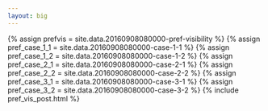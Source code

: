 ```yaml
---
layout: big
---
```

{% assign prefvis = site.data.20160908080000-pref-visibility %}
{% assign pref_case_1_1 = site.data.20160908080000-case-1-1 %}
{% assign pref_case_1_2 = site.data.20160908080000-case-1-2 %}
{% assign pref_case_2_1 = site.data.20160908080000-case-2-1 %}
{% assign pref_case_2_2 = site.data.20160908080000-case-2-2 %}
{% assign pref_case_3_1 = site.data.20160908080000-case-3-1 %}
{% assign pref_case_3_2 = site.data.20160908080000-case-3-2 %}
{% include pref_vis_post.html %}
